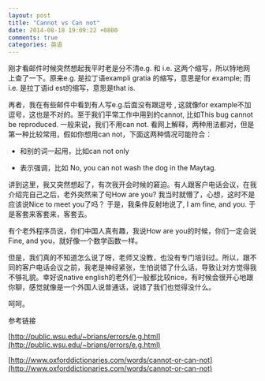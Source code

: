 ```yaml
---
layout: post
title: "Cannot vs Can not"
date: 2014-08-18 19:09:22 +0800
comments: true
categories: 英语
---
```

刚才看邮件时候突然想起我平时老是分不清e.g. 和 i.e. 这两个缩写，所以特地网上查了一下。原来e.g. 是拉丁语exampli gratia 的缩写，意思是for example; 而i.e. 是拉丁语id est的缩写，意思是that is. 

再者，我在有些邮件中看到有人写e.g.后面没有跟逗号 , 这就像for example不加逗号，这也是不对的。至于我们平常工作中用到的cannot, 比如This bug cannot be reproduced. 一般来说，我们不用can not. 看网上解释，两种用法都对，但是第一种比较常用，假如你想用can not，下面这两种情况可能符合： 

- 和别的词一起用，比如can not only

-  表示强调，比如 No, you can not wash the dog in the Maytag.  

讲到这里，我又突然想起了，有次我开会时候的窘迫。有人跟客户电话会议，在我介绍完自己之后，老外突然来了句How are you? 我当时就懵了，心想，这时不是应该说Nice to meet you了吗？ 于是，我条件反射地说了, I am fine, and you. 于是客套来客套来，客套去。

有个老外程序员说，你们中国人真有趣，我说How are you的时候，你们一定会说Fine, and you，就好像一个数学函数一样。

但是，我们真的不知道怎么说了呀，老师又没教，也没有专门培训过。所以，跟不同的客户电话会议之前，我老是神经紧张，生怕说错了什么话，导致让对方觉得我不够礼貌。幸好说native english的老外们一般都比较nice，有时候会很开心地跟你聊，感觉就像是一个外国人说普通话，说错了我们也觉得没什么。

呵呵。

参考链接


[http://public.wsu.edu/~brians/errors/e.g.html](http://public.wsu.edu/~brians/errors/e.g.html)

[http://www.oxforddictionaries.com/words/cannot-or-can-not](http://www.oxforddictionaries.com/words/cannot-or-can-not)